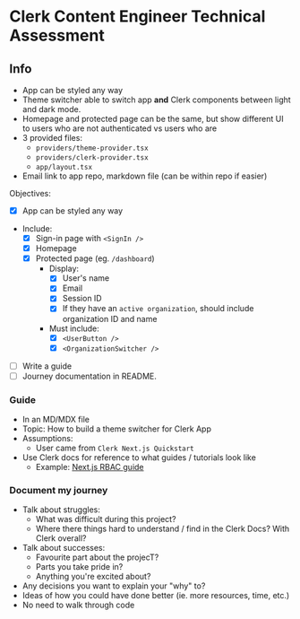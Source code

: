 # Clerk Content Engineer Technical Assessment

## Info

- App can be styled any way
- Theme switcher able to switch app **and** Clerk components between light and dark mode.
- Homepage and protected page can be the same, but show different UI to users who are not authenticated vs users who are
- 3 provided files:
  - `providers/theme-provider.tsx`
  - `providers/clerk-provider.tsx`
  - `app/layout.tsx`
- Email link to app repo, markdown file (can be within repo if easier)

Objectives:

- [x] App can be styled any way
- Include:
  - [x] Sign-in page with `<SignIn />`
  - [x] Homepage
  - [x] Protected page (eg. `/dashboard`)
    - Display:
      - [x] User's name
      - [x] Email
      - [x] Session ID
      - [x] If they have an `active organization`, should include organization ID and name
    - Must include:
      - [x] `<UserButton />`
      - [x] `<OrganizationSwitcher />`
- [ ] Write a guide
- [ ] Journey documentation in README.

### Guide

- In an MD/MDX file
- Topic: How to build a theme switcher for Clerk App
- Assumptions:
  - User came from `Clerk Next.js Quickstart`
- Use Clerk docs for reference to what guides / tutorials look like
  - Example: [Next.js RBAC guide]('https://clerk.com/docs/references/nextjs/basic-rbac')

### Document my journey

- Talk about struggles:
  - What was difficult during this project?
  - Where there things hard to understand / find in the Clerk Docs? With Clerk overall?
- Talk about successes:
  - Favourite part about the projecT?
  - Parts you take pride in?
  - Anything you're excited about?
- Any decisions you want to explain your "why" to?
- Ideas of how you could have done better (ie. more resources, time, etc.)
- No need to walk through code
